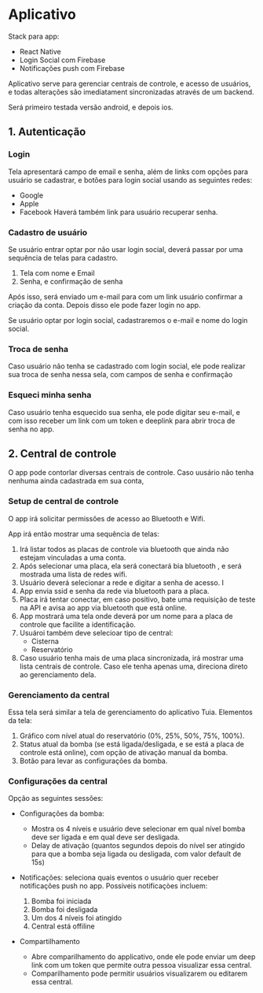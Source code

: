 # Aplicativo

Stack para app:

* React Native
* Login Social com Firebase
* Notificações push com Firebase

Aplicativo serve para gerenciar centrais de controle, e acesso de usuários, e todas alterações são imediatament sincronizadas através de um backend.

Será primeiro testada versão android, e depois ios.

## 1. Autenticação

### Login

Tela apresentará campo de email e senha, além de links com opções para usuário se cadastrar, e botões para login social usando as seguintes redes:

* Google
* Apple
* Facebook
Haverá também link para usuário recuperar senha.

### Cadastro de usuário

Se usuário entrar optar por não usar login social, deverá passar por uma sequência de telas para cadastro.

1. Tela com nome e Email
2. Senha, e confirmação de senha

Após isso, será enviado um e-mail para com um link usuário confirmar a criação da conta. Depois disso ele pode fazer login no app.

Se usuário optar por login social, cadastraremos o e-mail e nome do login social.

### Troca de senha

Caso usuário não tenha se cadastrado com login social, ele pode realizar sua troca de senha nessa sela, com campos de senha e confirmação

### Esqueci minha senha

Caso usuário tenha esquecido sua senha, ele pode digitar seu e-mail, e com isso receber um link com um token e deeplink para abrir troca de senha no app.

## 2. Central de controle

O app pode contorlar diversas centrais de controle. Caso uusário não tenha nenhuma ainda cadastrada em sua conta,

### Setup de central de controle

O app irá solicitar permissões de acesso ao Bluetooth e Wifi.

App irá então mostrar uma sequência de telas:

1. Irá listar todos as placas de controle via bluetooth que ainda não estejam vinculadas a uma conta.
2. Após selecionar uma placa, ela será conectará bia bluetooth , e será mostrada uma lista de redes wifi.
3. Usuário deverá selecionar a rede e digitar a senha de acesso. I
4. App envia ssid e senha da rede via bluetooth para a placa.
5. Placa irá tentar conectar, em caso positivo, bate uma requisição de teste na API e avisa ao app via bluetooth que está online.
6. App mostrará uma tela onde deverá por um nome para a placa de controle que facilite a identificação.
7. Usuároi também deve selecioar tipo de central:
   * Cisterna
   * Reservatório
8. Caso usuário tenha mais de uma placa sincronizada, irá mostrar uma lista centrais de controle. Caso ele tenha apenas uma, direciona direto ao gerenciamento dela.

### Gerenciamento da central

Essa tela será similar a tela de gerenciamento do aplicativo Tuia.
Elementos da tela:

1. Gráfico com nível atual do reservatório (0%, 25%, 50%, 75%, 100%).
2. Status atual da bomba (se está ligada/desligada, e se está a placa de controle está online), com opção de ativação manual da bomba.
3. Botão para levar as configurações da bomba.

### Configurações da central

Opção as seguintes sessões:

* Configurações da bomba:
  * Mostra os 4 níveis e usuário deve selecionar em qual nível bomba deve ser ligada e em qual deve ser desligada.
  * Delay de ativação (quantos segundos depois do nível ser atingido para que a bomba seja ligada ou desligada, com valor default de 15s)

* Notificações: seleciona quais eventos o usuário quer receber notificações push no app. Possiveis notificaçòes incluem:
  1. Bomba foi iniciada
  2. Bomba foi desligada
  3. Um dos 4 níveis foi atingido
  4. Central está offiline

* Compartilhamento
  * Abre comparilhamento do applicativo, onde ele pode enviar um deep link com um token que permite outra pessoa visualizar essa central. 
  * Comparilhamento pode permitir usuários visualizarem ou editarem essa central.
